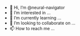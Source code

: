 - 👋 Hi, I’m @neural-navigator
- 👀 I’m interested in ...
- 🌱 I’m currently learning ...
- 💞️ I’m looking to collaborate on ...
- 📫 How to reach me ...

<!---
neural-navigator/neural-navigator is a ✨ special ✨ repository because its `README.md` (this file) appears on your GitHub profile.
You can click the Preview link to take a look at your changes.
--->
